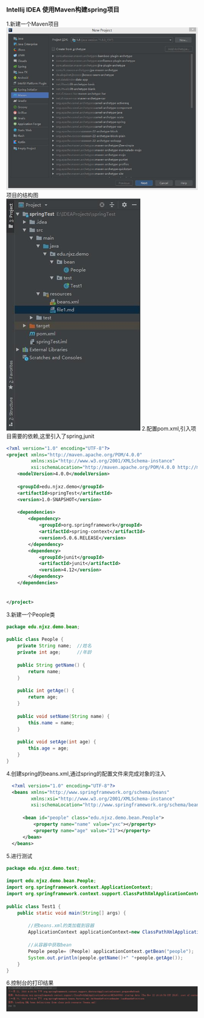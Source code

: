 ### Intellij IDEA 使用Maven构建spring项目  
1.新建一个Maven项目  
![sp_1.jpg](https://github.com/yangxuechen/learnSSM/blob/master/resource/sping-learn-images/sp_1.jpg)  
项目的结构图  
![sp_2](https://github.com/yangxuechen/learnSSM/blob/master/resource/sping-learn-images/sp_2.jpg)
2.配置pom.xml,引入项目需要的依赖,这里引入了spring,junit  
```xml
<?xml version="1.0" encoding="UTF-8"?>
<project xmlns="http://maven.apache.org/POM/4.0.0"
         xmlns:xsi="http://www.w3.org/2001/XMLSchema-instance"
         xsi:schemaLocation="http://maven.apache.org/POM/4.0.0 http://maven.apache.org/xsd/maven-4.0.0.xsd">
    <modelVersion>4.0.0</modelVersion>

    <groupId>edu.njxz.demo</groupId>
    <artifactId>springTest</artifactId>
    <version>1.0-SNAPSHOT</version>

    <dependencies>
        <dependency>
            <groupId>org.springframework</groupId>
            <artifactId>spring-context</artifactId>
            <version>5.0.6.RELEASE</version>
        </dependency>
        <dependency>
            <groupId>junit</groupId>
            <artifactId>junit</artifactId>
            <version>4.12</version>
        </dependency>
    </dependencies>


</project>
```  
3.新建一个People类  
```java
package edu.njxz.demo.bean;

public class People {
    private String name;  //姓名
    private int age;      //年龄

    public String getName() {
        return name;
    }

    public int getAge() {
        return age;
    }

    public void setName(String name) {
        this.name = name;
    }

    public void setAge(int age) {
        this.age = age;
    }
}

```  
4.创建spring的beans.xml,通过spring的配置文件来完成对象的注入  
```xml
  <?xml version="1.0" encoding="UTF-8"?>
  <beans xmlns="http://www.springframework.org/schema/beans"
         xmlns:xsi="http://www.w3.org/2001/XMLSchema-instance"
         xsi:schemaLocation="http://www.springframework.org/schema/beans http://www.springframework.org/schema/beans/spring-beans.xsd">
  
      <bean id="people" class="edu.njxz.demo.bean.People">
          <property name="name" value="yxc"></property>
          <property name="age" value="21"></property>
      </bean>
  </beans>
```  
5.进行测试  
```java
package edu.njxz.demo.test;

import edu.njxz.demo.bean.People;
import org.springframework.context.ApplicationContext;
import org.springframework.context.support.ClassPathXmlApplicationContext;

public class Test1 {
    public static void main(String[] args) {

        //把beans.xml的类加载到容器
        ApplicationContext applicationContext=new ClassPathXmlApplicationContext("beans.xml");

        //从容器中获取bean
        People people= (People) applicationContext.getBean("people");
        System.out.println(people.getName()+" "+people.getAge());
    }
}

```  
6.控制台的打印结果  
![sp_3](https://github.com/yangxuechen/learnSSM/blob/master/resource/sping-learn-images/sp_3.jpg)